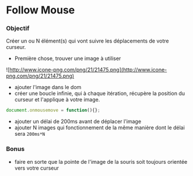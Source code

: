 # Follow Mouse

### Objectif
Créer un ou N élément(s) qui vont suivre les déplacements de votre curseur.

- Première chose, trouver une image à utiliser 

![http://www.icone-png.com/png/21/21475.png](http://www.icone-png.com/png/21/21475.png)

- ajouter l'image dans le dom
- créer une boucle infinie, qui à chaque itération, récupère la position du curseur et l'applique à votre image.

```javascript
document.onmousemove = function(){};
```

- ajouter un délai de 200ms avant de déplacer l'image
- ajouter N images qui fonctionnement de la même manière dont le délai sera `200ms*N`

### Bonus
- faire en sorte que la pointe de l'image de la souris soit toujours orientée vers votre curseur
